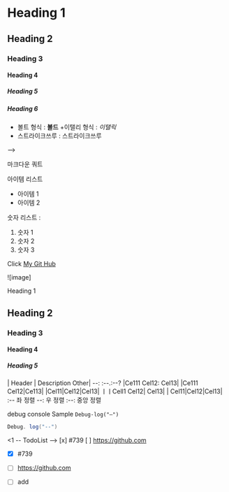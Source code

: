 <!-- Heading-->

# Heading 1
## Heading 2
### Heading 3
#### Heading 4
##### Heading 5
##### Heading 6

<!--Line>

---

<!-- Text attributes -->

+ 볼트 형식 : **볼드**
+이탤리 형식 : *이탤릭*
+ 스트라이크쓰루 : 스트라이크쓰루

<!Quote> -->
마크다운 쿼트

<!-- Bu11et List -->
아이템 리스트
* 아이템 1
* 아이템 2

<!--  Nubered List -->
숫자 리스트 :
1. 숫자 1
2. 숫자 2
3. 숫자 3

<!--Link-->
Click [My Git Hub](https://github.com/Shoeping/AI_Project_2025_01)

<!-- Image -->
![image]

Heading 1
## Heading 2
### Heading 3
#### Heading 4
##### Heading 5

<!--Table-->

| Header | Description Other|
--: :--.:--?
|Ce111 Cel12: Cel13|
|Ce111 Cel12|Ce113|
|Cel11|Cel12|Cel13|
ㅣㅣCell1 Cel12| Cel13|
| Cel11|Cel12|Cel13|
:-- 좌 정렬
--: 우 정렬
:--: 중앙 정렬
<!--Code -->

debug console Sample `Debug-log("—")`

``` C#
Debug. log("--")
```

<1 -- TodoList -->
[x]
#739
[ ]
https://github.com

<!-- TodoList -->
- [X] #739
- [ ] https://github.com
- [ ] add



